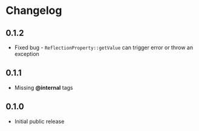 # Changelog

## 0.1.2

* Fixed bug - `ReflectionProperty::getValue` can trigger error or throw an exception

## 0.1.1

* Missing **@internal** tags

## 0.1.0

* Initial public release
